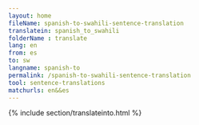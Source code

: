 ```yaml
---
layout: home
fileName: spanish-to-swahili-sentence-translation
translatein: spanish_to_swahili
folderName : translate
lang: en
from: es
to: sw
langname: spanish-to
permalink: /spanish-to-swahili-sentence-translation
tool: sentence-translations
matchurls: en&&es
---
```

{% include section/translateinto.html %}
